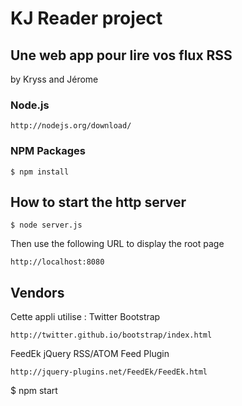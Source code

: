 KJ Reader project
==========

## Une web app pour lire vos flux RSS
by Kryss and Jérome

### Node.js
```
http://nodejs.org/download/
```

### NPM Packages

```
$ npm install
```

## How to start the http server

```
$ node server.js
```
Then use the following URL to display the root page
```
http://localhost:8080
```

## Vendors

Cette appli utilise :
Twitter Bootstrap
```
http://twitter.github.io/bootstrap/index.html
```
FeedEk jQuery RSS/ATOM Feed Plugin
```
http://jquery-plugins.net/FeedEk/FeedEk.html
```
$ npm start